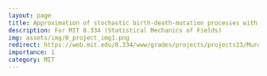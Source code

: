 ```yaml
---
layout: page
title: Approximation of stochastic birth-death-mutation processes with the Kramers-Moyal expansion
description: For MIT 8.334 (Statistical Mechanics of Fields)
img: assets/img/0_project_img1.png
redirect: https://web.mit.edu/8.334/www/grades/projects/projects23/MuruganPranav.pdf
importance: 1
category: MIT
---
```

